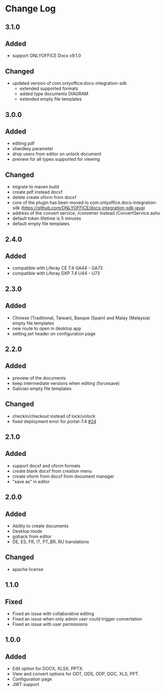 # Change Log

## 3.1.0
## Added
- support ONLYOFFICE Docs v9.1.0

## Changed
- updated version of com.onlyoffice:docs-integration-sdk
    - extended supported formats
    - added type documents DIAGRAM
    - extended empty file templates

## 3.0.0
## Added
- editing pdf
- shardkey parameter
- drop users from editor on unlock document
- preview for all types supported for viewing

## Changed
- migrate to maven build
- create pdf instead docxf
- delete create oform from docxf
- core of the plugin has been moved to com.onlyoffice.docs-integration-sdk (https://github.com/ONLYOFFICE/docs-integration-sdk-java)
- address of the convert service, /converter instead /ConvertService.ashx
- default token lifetime is 5 minutes
- default empty file templates

## 2.4.0
## Added
- compatible with Liferay CE 7.4 GA44 - GA73
- compatible with Liferay DXP 7.4 U44 - U73

## 2.3.0
## Added
- Chinese (Traditional, Taiwan), Basque (Spain) and Malay (Malaysia) empty file templates
- new route to open in desktop app
- setting jwt header on configuration page


## 2.2.0
## Added
- preview of the documents
- keep intermediate versions when editing (forcesave)
- Galician empty file templates

## Changed
- checkin/checkout instead of lock/unlock
- fixed deployment error for portal-7.4 [#24](https://github.com/ONLYOFFICE/onlyoffice-liferay/issues/24)

## 2.1.0
## Added
- support docxf and oform formats
- create blank docxf from creation menu
- create oform from docxf from document manager
- "save as" in editor

## 2.0.0
## Added
- Ability to create documents
- Desktop mode
- goback from editor
- DE, ES, FR, IT, PT_BR, RU translations

## Changed
- apache license

## 1.1.0
## Fixed
- Fixed an issue with collaborative editing
- Fixed an issue when only admin user could trigger convertation
- Fixed an issue with user permissions

## 1.0.0
## Added
- Edit option for DOCX, XLSX, PPTX.
- View and convert options for ODT, ODS, ODP, DOC, XLS, PPT.
- Configuration page
- JWT support